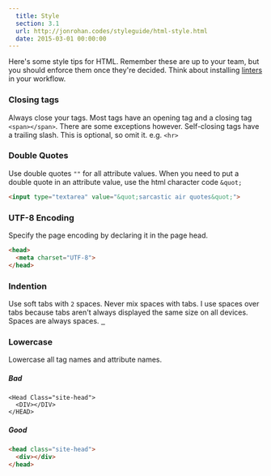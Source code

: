```yaml
---
  title: Style
  section: 3.1
  url: http://jonrohan.codes/styleguide/html-style.html
  date: 2015-03-01 00:00:00
---
```


Here's some style tips for HTML. Remember these are up to your team, but you should enforce them once they're decided. Think about installing [linters](/styleguide/editor-linting.html) in your workflow.

### Closing tags

Always close your tags. Most tags have an opening tag and a closing tag `<span></span>`. There are some exceptions however. Self-closing tags have a trailing slash. This is optional, so omit it. e.g. `<hr>`

### Double Quotes

Use double quotes `""` for all attribute values. When you need to put a double quote in an attribute value, use the html character code `&quot;`

```html
<input type="textarea" value="&quot;sarcastic air quotes&quot;">
```

### UTF-8 Encoding

Specify the page encoding by declaring it in the page head.

```html
<head>
  <meta charset="UTF-8">
</head>
```

### Indention

Use soft tabs with `2` spaces. Never mix spaces with tabs. I use spaces over tabs because tabs aren't always displayed the same size on all devices. Spaces are always spaces. <u>&nbsp;&nbsp;</u>

### Lowercase

Lowercase all tag names and attribute names.


##### Bad

```
<Head Class="site-head">
  <DIV></DIV>
</HEAD>
```

##### Good

```html
<head class="site-head">
  <div></div>
</head>
```
